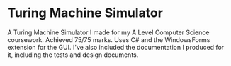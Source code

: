 # Turing Machine Simulator

A Turing Machine Simulator I made for my A Level Computer Science coursework. Achieved 75/75 marks.
Uses C# and the WindowsForms extension for the GUI.
I've also included the documentation I produced for it, including the tests and design documents.
